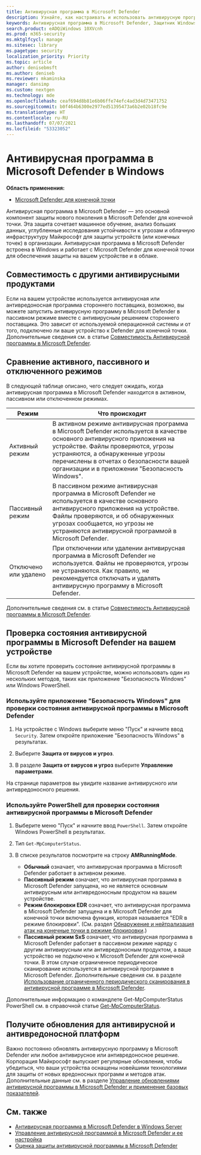 ```yaml
---
title: Антивирусная программа в Microsoft Defender
description: Узнайте, как настраивать и использовать антивирусную программу в Microsoft Defender (встроенная защита от вредоносных программ и вирусов), а также управлять ею.
keywords: Антивирусная программа в Microsoft Defender, Защитник Windows, защита от вредоносных программ, scep, system center endpoint protection, system center configuration manager, вирус, вредоносная программа, угроза, обнаружение, защита, безопасность
search.product: eADQiWindows 10XVcnh
ms.prod: m365-security
ms.mktglfcycl: manage
ms.sitesec: library
ms.pagetype: security
localization_priority: Priority
ms.topic: article
author: denisebmsft
ms.author: deniseb
ms.reviewer: mkaminska
manager: dansimp
ms.custom: nextgen
ms.technology: mde
ms.openlocfilehash: ceaf694d8b81e6b06ffe74efc4ad3d4d73471752
ms.sourcegitcommit: b0f464b6300e2977ed51395473a6b2e02b18fc9e
ms.translationtype: HT
ms.contentlocale: ru-RU
ms.lasthandoff: 07/07/2021
ms.locfileid: "53323052"
---
```

# <a name="microsoft-defender-antivirus-in-windows"></a>Антивирусная программа в Microsoft Defender в Windows

**Область применения:**

- [Microsoft Defender для конечной точки](/microsoft-365/security/defender-endpoint/)

Антивирусная программа в Microsoft Defender — это основной компонент защиты нового поколения в Microsoft Defender для конечной точки. Эта защита сочетает машинное обучение, анализ больших данных, углубленные исследования устойчивости к угрозам и облачную инфраструктуру Майкрософт для защиты устройств (или конечных точек) в организации. Антивирусная программа в Microsoft Defender встроена в Windows и работает с Microsoft Defender для конечной точки для обеспечения защиты на вашем устройстве и в облаке. 

## <a name="compatibility-with-other-antivirus-products"></a>Совместимость с другими антивирусными продуктами

Если на вашем устройстве используется антивирусная или антивредоносная программа стороннего поставщика, возможно, вы можете запустить антивирусную программу в Microsoft Defender в пассивном режиме вместе с антивирусным решением стороннего поставщика. Это зависит от используемой операционной системы и от того, подключено ли ваше устройство к Defender для конечной точки. Дополнительные сведения см. в статье [Совместимость Антивирусной программы в Microsoft Defender](microsoft-defender-antivirus-compatibility.md).

## <a name="comparing-active-mode-passive-mode-and-disabled-mode"></a>Сравнение активного, пассивного и отключенного режимов

В следующей таблице описано, чего следует ожидать, когда антивирусная программа в Microsoft Defender находится в активном, пассивном или отключенном режимах.

| Режим  | Что происходит  |
|---------|---------|
| Активный режим | В активном режиме антивирусная программа в Microsoft Defender используется в качестве основного антивирусного приложения на устройстве. Файлы проверяются, угрозы устраняются, а обнаруженные угрозы перечислены в отчетах о безопасности вашей организации и в приложении "Безопасность Windows". |
| Пассивный режим | В пассивном режиме антивирусная программа в Microsoft Defender не используется в качестве основного антивирусного приложения на устройстве. Файлы проверяются, и об обнаруженных угрозах сообщается, но угрозы не устраняются антивирусной программой в Microsoft Defender.   |
| Отключено или удалено  | При отключении или удалении антивирусная программа в Microsoft Defender не используется. Файлы не проверяются, угрозы не устраняются. Как правило, не рекомендуется отключать и удалять антивирусную программу в Microsoft Defender.  |

Дополнительные сведения см. в статье [Совместимость Антивирусной программы в Microsoft Defender](microsoft-defender-antivirus-compatibility.md).

## <a name="check-the-state-of-microsoft-defender-antivirus-on-your-device"></a>Проверка состояния антивирусной программы в Microsoft Defender на вашем устройстве

Если вы хотите проверить состояние антивирусной программы в Microsoft Defender на вашем устройстве, можно использовать один из нескольких методов, таких как приложение "Безопасность Windows" или Windows PowerShell.

### <a name="use-the-windows-security-app-to-check-status-of-microsoft-defender-antivirus"></a>Используйте приложение "Безопасность Windows" для проверки состояния антивирусной программы в Microsoft Defender 

1. На устройстве с Windows выберите меню "Пуск" и начните ввод `Security`. Затем откройте приложение "Безопасность Windows" в результатах.

2. Выберите **Защита от вирусов и угроз**.

3. В разделе **Защита от вирусов и угроз** выберите **Управление параметрами**.

На странице параметров вы увидите название антивирусного или антивредоносного решения.

### <a name="use-powershell-to-check-status-of-microsoft-defender-antivirus"></a>Используйте PowerShell для проверки состояния антивирусной программы в Microsoft Defender 

1. Выберите меню "Пуск" и начните ввод `PowerShell`. Затем откройте Windows PowerShell в результатах.

2. Тип `Get-MpComputerStatus`.

3. В списке результатов посмотрите на строку **AMRunningMode**.

   - **Обычный** означает, что антивирусная программа в Microsoft Defender работает в активном режиме.
   - **Пассивный режим** означает, что антивирусная программа в Microsoft Defender запущена, но не является основным антивирусным или антивредоносным продуктом на вашем устройстве.
   - **Режим блокировки EDR** означает, что антивирусная программа в Microsoft Defender запущена и в Microsoft Defender для конечной точки включена функция, которая называется "EDR в режиме блокировки". (См. раздел [Обнаружение и нейтрализация атак на конечные точки в режиме блокировки](edr-in-block-mode.md).)
   - **Пассивный режим SxS** означает, что антивирусная программа в Microsoft Defender работает в пассивном режиме наряду с другим антивирусным или антивредоносным продуктом, а ваше устройство не подключено к Microsoft Defender для конечной точки. В этом случае ограниченное периодическое сканирование используется в антивирусной программе в Microsoft Defender. Дополнительные сведения см. в разделе [Использование ограниченного периодического сканирования в антивирусной программе в Microsoft Defender](limited-periodic-scanning-microsoft-defender-antivirus.md).

Дополнительные информацию о командлете Get-MpComputerStatus PowerShell см. в справочной статье [Get-MpComputerStatus](/powershell/module/defender/get-mpcomputerstatus).

## <a name="get-your-antivirusantimalware-platform-updates"></a>Получите обновления для антивирусной и антивредоносной платформ

Важно постоянно обновлять антивирусную программу в Microsoft Defender или любое антивирусное или антивредоносное решение. Корпорация Майкрософт выпускает регулярные обновления, чтобы убедиться, что ваши устройства оснащены новейшими технологиями для защиты от новых вредоносных программ и методов атак. Дополнительные данные см. в разделе [Управление обновлениями антивирусной программы в Microsoft Defender и применение базовых показателей](manage-updates-baselines-microsoft-defender-antivirus.md). 

## <a name="see-also"></a>См. также

- [Антивирусная программа в Microsoft Defender в Windows Server](microsoft-defender-antivirus-on-windows-server.md)
- [Управление антивирусной программой в Microsoft Defender и ее настройка](configuration-management-reference-microsoft-defender-antivirus.md)
- [Оценка защиты антивирусной программы в Microsoft Defender](evaluate-microsoft-defender-antivirus.md)
